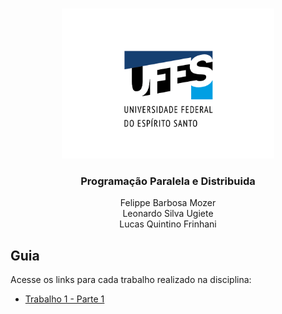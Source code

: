 <br />
<p align="center">
  <img src="images/logo.png" alt="UFES" width="340" height="240">

  <h3 align="center">Programação Paralela e Distribuida</h3>

  <p align="center">
    Felippe Barbosa Mozer
    <br />
    Leonardo Silva Ugiete
    <br />
    Lucas Quintino Frinhani
    <br />
  </p>
</p>

## Guia

Acesse os links para cada trabalho realizado na disciplina:

* [Trabalho 1 - Parte 1](https://github.com/ugiete/PPD-2021-1/tree/master/Trabalho-1.1)